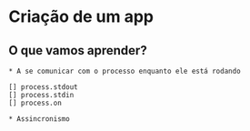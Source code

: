 
# Criação de um app


## O que vamos aprender?

    * A se comunicar com o processo enquanto ele está rodando
    
    [] process.stdout
    [] process.stdin
    [] process.on

    * Assincronismo